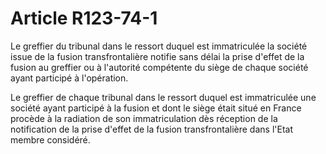 # Article R123-74-1

Le greffier du tribunal dans le ressort duquel est immatriculée la société issue  de la fusion transfrontalière notifie sans délai la prise d'effet de la fusion  au greffier ou à l'autorité compétente du siège de chaque société ayant  participé à l'opération.

Le greffier de chaque tribunal dans  le ressort duquel est immatriculée une société ayant participé à la fusion et  dont le siège était situé en France procède à la radiation de son  immatriculation dès réception de la notification de la prise d'effet de la  fusion transfrontalière dans l'Etat membre considéré.

